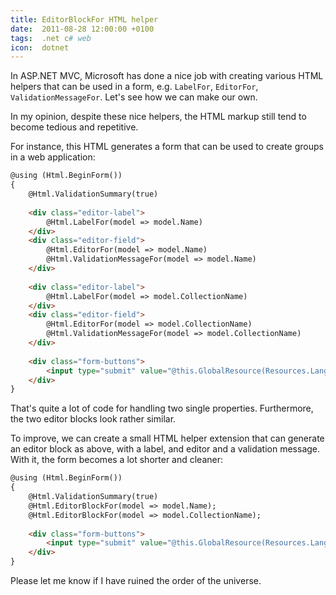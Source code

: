 ```yaml
---
title: EditorBlockFor HTML helper
date:  2011-08-28 12:00:00 +0100
tags:  .net c# web
icon:  dotnet
---
```


In ASP.NET MVC, Microsoft has done a nice job with creating various HTML helpers
that can be used in a form, e.g. `LabelFor`, `EditorFor`, `ValidationMessageFor`.
Let's see how we can make our own.

In my opinion, despite these nice helpers, the HTML markup still tend to become
tedious and repetitive. 

For instance, this HTML generates a form that can be used to create groups in a
web application:

```html
@using (Html.BeginForm())
{
    @Html.ValidationSummary(true)
    
    <div class="editor-label">
        @Html.LabelFor(model => model.Name)
    </div>
    <div class="editor-field">
        @Html.EditorFor(model => model.Name)
        @Html.ValidationMessageFor(model => model.Name)
    </div>
    
    <div class="editor-label">
        @Html.LabelFor(model => model.CollectionName)
    </div>
    <div class="editor-field">
        @Html.EditorFor(model => model.CollectionName)
        @Html.ValidationMessageFor(model => model.CollectionName)
    </div>
    
    <div class="form-buttons">
        <input type="submit" value="@this.GlobalResource(Resources.Language.Create)" />
    </div>
}
```

That's quite a lot of code for handling two single properties. Furthermore, the
two editor blocks look rather similar.

To improve, we can create a small HTML helper extension that can generate an
editor block as above, with a label, and editor and a validation message. With it,
the form becomes a lot shorter and cleaner:

```html
@using (Html.BeginForm())
{
    @Html.ValidationSummary(true)
    @Html.EditorBlockFor(model => model.Name);
    @Html.EditorBlockFor(model => model.CollectionName);
    
    <div class="form-buttons">
        <input type="submit" value="@this.GlobalResource(Resources.Language.Create)" />
    </div>
}
```

Please let me know if I have ruined the order of the universe.
